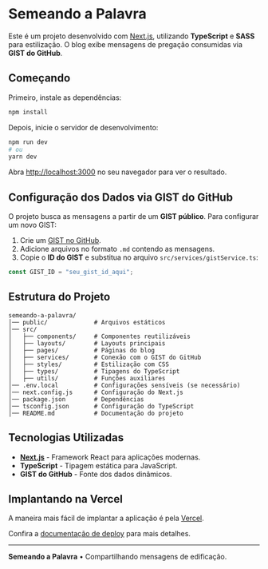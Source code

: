 # Semeando a Palavra

Este é um projeto desenvolvido com [Next.js](https://nextjs.org), utilizando **TypeScript** e **SASS** para estilização. O blog exibe mensagens de pregação consumidas via **GIST do GitHub**.

## Começando

Primeiro, instale as dependências:

```bash
npm install
```

Depois, inicie o servidor de desenvolvimento:

```bash
npm run dev
# ou
yarn dev
```

Abra [http://localhost:3000](http://localhost:3000) no seu navegador para ver o resultado.

## Configuração dos Dados via GIST do GitHub

O projeto busca as mensagens a partir de um **GIST público**. Para configurar um novo GIST:

1. Crie um [GIST no GitHub](https://gist.github.com/).
2. Adicione arquivos no formato `.md` contendo as mensagens.
3. Copie o **ID do GIST** e substitua no arquivo `src/services/gistService.ts`:

```ts
const GIST_ID = "seu_gist_id_aqui";
```

## Estrutura do Projeto

```
semeando-a-palavra/
│── public/             # Arquivos estáticos
│── src/
│   ├── components/     # Componentes reutilizáveis
│   ├── layouts/        # Layouts principais
│   ├── pages/          # Páginas do blog
│   ├── services/       # Conexão com o GIST do GitHub
│   ├── styles/         # Estilização com CSS
│   ├── types/          # Tipagens do TypeScript
│   ├── utils/          # Funções auxiliares
│── .env.local          # Configurações sensíveis (se necessário)
│── next.config.js      # Configuração do Next.js
│── package.json        # Dependências
│── tsconfig.json       # Configuração do TypeScript
│── README.md           # Documentação do projeto
```

## Tecnologias Utilizadas

- **[Next.js](https://nextjs.org/)** - Framework React para aplicações modernas.
- **TypeScript** - Tipagem estática para JavaScript.
- **GIST do GitHub** - Fonte dos dados dinâmicos.

## Implantando na Vercel

A maneira mais fácil de implantar a aplicação é pela [Vercel](https://vercel.com/new).

Confira a [documentação de deploy](https://nextjs.org/docs/app/building-your-application/deploying) para mais detalhes.

---

**Semeando a Palavra** • Compartilhando mensagens de edificação.


